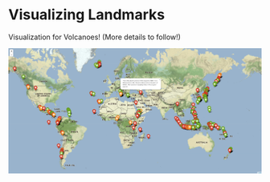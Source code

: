 # Visualizing Landmarks
Visualization for Volcanoes! (More details to follow!)

![images/Volcanoes](images/Volcanoes.png)
